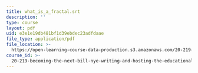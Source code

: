 ```yaml
---
title: what_is_a_fractal.srt
description: ''
type: course
layout: pdf
uid: e3e1e19db481bf1d39ebdec23adfdaae
file_type: application/pdf
file_location: >-
  https://open-learning-course-data-production.s3.amazonaws.com/20-219-becoming-the-next-bill-nye-writing-and-hosting-the-educational-show-january-iap-2015/e3e1e19db481bf1d39ebdec23adfdaae_what_is_a_fractal.pdf
course_id: >-
  20-219-becoming-the-next-bill-nye-writing-and-hosting-the-educational-show-january-iap-2015
---
```


